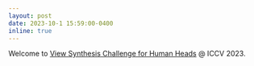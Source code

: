 ```yaml
---
layout: post
date: 2023-10-1 15:59:00-0400
inline: true
---
```

Welcome to [View Synthesis Challenge for Human Heads](https://sites.google.com/view/vschh/home) @ ICCV 2023.
